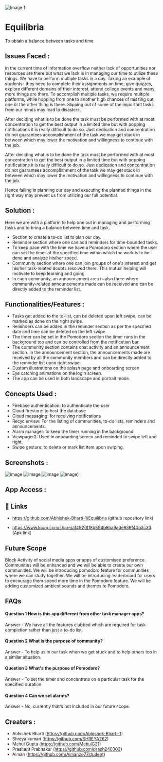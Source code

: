 ![Image 1](https://user-images.githubusercontent.com/92329310/155891491-0f2cd4b1-8564-47eb-a118-f5e1a7e5b78d.png)
# Equilibria

To obtain a balance between tasks and time

## Issues Faced :
In the current time of information overflow neither lack of opportunities nor resources are there but what we lack is in managing our time to utilize these things.  We have to perform multiple tasks in a day. Taking an example of students- they need to complete their assignments on time, give quizzes, explore different domains of their interest, attend college events and many more things are there.
To accomplish multiple tasks, we require multiple platforms, while hopping from one to another high chances of missing out one or the other thing is there. Slipping out of some of the important tasks from our minds may lead to disasters.

After deciding what is to be done the task must be performed with at most concentration to get the best output in a limited time but with popping notifications it is really difficult to do so. Just dedication and concentration do not guarantees accomplishment of the task we may get stuck in between which may lower the motivation and willingness to continue with the job. 

After deciding what is to be done the task must be performed with at most concentration to get the best output in a limited time but with popping notifications it is really difficult to do so. Just dedication and concentration do not guarantees accomplishment of the task we may get stuck in between which may lower the motivation and willingness to continue with the job.

Hence failing in planning our day and executing the planned things in the right way may prevent us from utilizing our full potential.

##  Solution :
Here we are with a platform to help one out in managing and performing tasks and to bring a balance between time and task.

* Section to create a to-do list to plan our day.
* Reminder section where one can add reminders for time-bounded tasks. 
* To keep pace with the time we have a Pomodoro section where the user can set the timer of the specified time within which the work is to be done and analyze his/her speed. 
* Community section where one can join groups of one's interest and get his/her task-related doubts resolved there. This mutual helping will motivate to keep learning and going 
* In each community, an announcement area is also there where community-related announcements made can be received and can be directly added to the reminder list.

## Functionalities/Features :
* Tasks get added to the to-list, can be deleted upon left swipe, can be marked as done on the right swipe. 
* Reminders can be added in the reminder section as per the specified date and time can be deleted on the left swipe. 
* The timer can be set in the Pomodoro section the timer runs in the background too and can be controlled from the notification bar.
* The community section contains chat activity and an announcement section. In the announcement section, the announcements made are received by all the community members and can be directly added to the reminder list upon  right swipe.
* Custom illustrations on the splash page and onboarding screen
* Eye catching animations on the login screen.
* The app can be used in both landscape and portrait mode.

## Concepts Used :
* Firebase authentication: to authenticate the user 
* Cloud firestore: to host the database 
* Cloud messaging:   for receiving notifications 
* Recyclerview:  For the listing of communities, to-do lists, reminders and announcements. 
* Alarm manager:  to keep the timer running in the background 
* Viewpager2: Used in onboarding screen and reminded to swipe left and right.
* Swipe gesture:  to delete or mark list item upon swiping.

## Screenshots :

![image](https://user-images.githubusercontent.com/92329310/155896151-8786bbf6-17fb-42f1-8a51-7b20b3dcbd59.png)
![image](https://user-images.githubusercontent.com/92329310/155896173-1ceeb7f3-1b53-4d84-8b45-06448c7d7018.png)
![image](https://user-images.githubusercontent.com/92329310/155896198-b25b468e-b6f7-420a-b8ac-ebc3ced00856.png)
![image](https://user-images.githubusercontent.com/92329310/155896230-6079d352-5e7d-44a4-aef0-32688364d924.png))

## App Access :

## 🔗 Links

* https://github.com/Abhishek-Bharti-1/Equilibria (github repository link)

* https://www.loom.com/share/a1492df18b594b8ba9ade936f40b3c30 (Apk link)

## Future Scope
Block Activity of social media apps or apps of customised preference.
Communities will be enhanced and we will be able to create our own communities.
We will be introducing pomodoro feature for communities where we can study together.
We will be introducing leaderboard for users to encourage them spend more time in the Pomodoro feature.
We will be adding customized ambient sounds and themes to Pomodoro.

## FAQs

#### Question 1 How is this app different from other task manager apps?

Answer  -  We have all the features clubbed which are required for task completion rather than just a to-do list.


#### Question 2 What is the purpose of community?

Answer -  To help us in our task when we get stuck and to help others too in a similar situation.

#### Question 3 What's the purpose of Pomodoro?
Answer - To set the timer and concentrate on a particular task for  the specified duration

#### Question 4 Can we set alarms?
Answer - No, currently that's not included in our future scope.




 
 



## Creaters :

 - Abhishek Bharti    (https://github.com/Abhishek-Bharti-1)
 - Shreya kumari      (https://github.com/SHREYA262)
 - Mehul Gupta        (https://github.com/MehulG21)
 - Prashant Prabhakar (https://github.com/prash240303)
 - Aiman              (https://github.com/Aimanzo77student)
